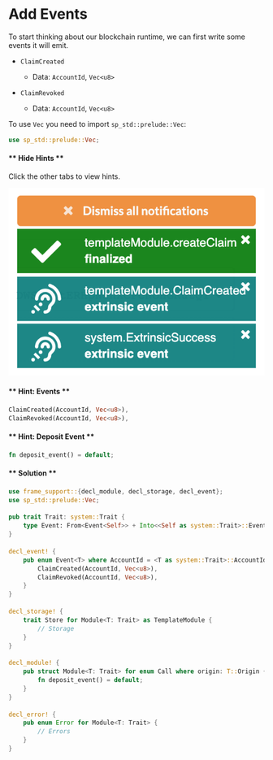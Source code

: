 # Add Events

To start thinking about our blockchain runtime, we can first write some events it will emit.

* `ClaimCreated`
	* Data: `AccountId`, `Vec<u8>`

* `ClaimRevoked`
	* Data: `AccountId`, `Vec<u8>`

To use `Vec` you need to import `sp_std::prelude::Vec`:

```rust
use sp_std::prelude::Vec;
```

<!-- slide:break-40 -->

<!-- tabs:start -->

#### ** Hide Hints **

Click the other tabs to view hints.

![Image of Runtime Events](./assets/events.png ':size=300')

#### ** Hint: Events **

```rust
ClaimCreated(AccountId, Vec<u8>),
ClaimRevoked(AccountId, Vec<u8>),
```

#### ** Hint: Deposit Event **

```rust
fn deposit_event() = default;
```

#### ** Solution **

```rust
use frame_support::{decl_module, decl_storage, decl_event};
use sp_std::prelude::Vec;

pub trait Trait: system::Trait {
	type Event: From<Event<Self>> + Into<<Self as system::Trait>::Event>;
}

decl_event! {
	pub enum Event<T> where AccountId = <T as system::Trait>::AccountId {
		ClaimCreated(AccountId, Vec<u8>),
		ClaimRevoked(AccountId, Vec<u8>),
	}
}

decl_storage! {
	trait Store for Module<T: Trait> as TemplateModule {
		// Storage
	}
}

decl_module! {
	pub struct Module<T: Trait> for enum Call where origin: T::Origin {
		fn deposit_event() = default;
	}
}

decl_error! {
	pub enum Error for Module<T: Trait> {
		// Errors
	}
}
```

<!-- tabs:end -->